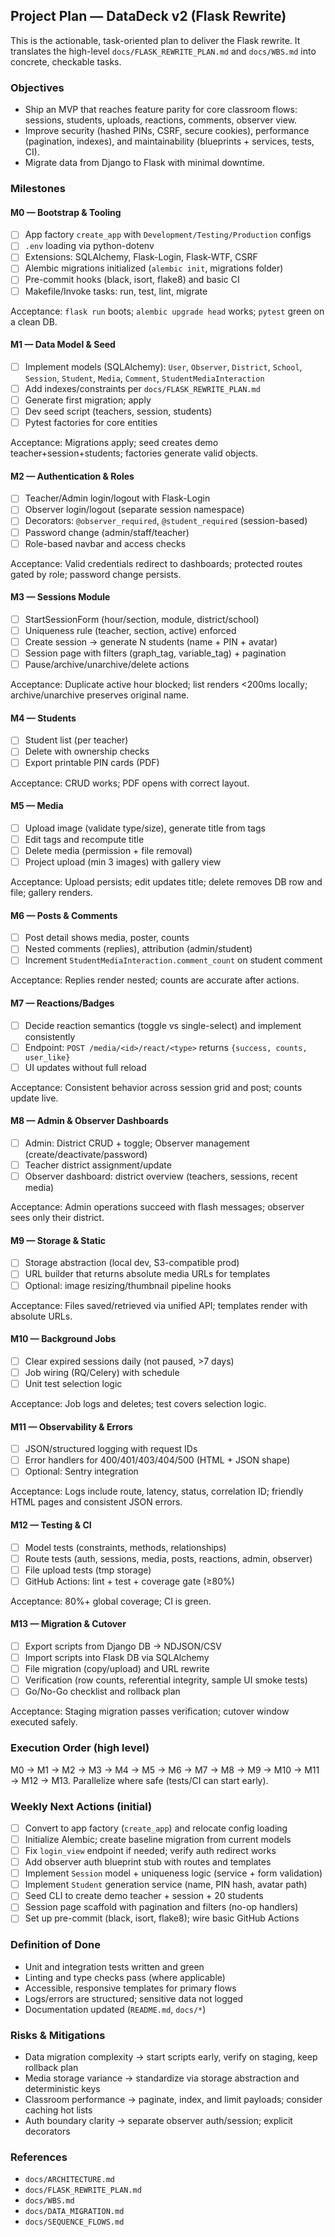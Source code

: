 ## Project Plan — DataDeck v2 (Flask Rewrite)

This is the actionable, task-oriented plan to deliver the Flask rewrite. It translates the high-level `docs/FLASK_REWRITE_PLAN.md` and `docs/WBS.md` into concrete, checkable tasks.

### Objectives
- Ship an MVP that reaches feature parity for core classroom flows: sessions, students, uploads, reactions, comments, observer view.
- Improve security (hashed PINs, CSRF, secure cookies), performance (pagination, indexes), and maintainability (blueprints + services, tests, CI).
- Migrate data from Django to Flask with minimal downtime.

### Milestones

#### M0 — Bootstrap & Tooling
- [ ] App factory `create_app` with `Development/Testing/Production` configs
- [ ] `.env` loading via python-dotenv
- [ ] Extensions: SQLAlchemy, Flask-Login, Flask-WTF, CSRF
- [ ] Alembic migrations initialized (`alembic init`, migrations folder)
- [ ] Pre-commit hooks (black, isort, flake8) and basic CI
- [ ] Makefile/Invoke tasks: run, test, lint, migrate

Acceptance: `flask run` boots; `alembic upgrade head` works; `pytest` green on a clean DB.

#### M1 — Data Model & Seed
- [ ] Implement models (SQLAlchemy): `User`, `Observer`, `District`, `School`, `Session`, `Student`, `Media`, `Comment`, `StudentMediaInteraction`
- [ ] Add indexes/constraints per `docs/FLASK_REWRITE_PLAN.md`
- [ ] Generate first migration; apply
- [ ] Dev seed script (teachers, session, students)
- [ ] Pytest factories for core entities

Acceptance: Migrations apply; seed creates demo teacher+session+students; factories generate valid objects.

#### M2 — Authentication & Roles
- [ ] Teacher/Admin login/logout with Flask-Login
- [ ] Observer login/logout (separate session namespace)
- [ ] Decorators: `@observer_required`, `@student_required` (session-based)
- [ ] Password change (admin/staff/teacher)
- [ ] Role-based navbar and access checks

Acceptance: Valid credentials redirect to dashboards; protected routes gated by role; password change persists.

#### M3 — Sessions Module
- [ ] StartSessionForm (hour/section, module, district/school)
- [ ] Uniqueness rule (teacher, section, active) enforced
- [ ] Create session → generate N students (name + PIN + avatar)
- [ ] Session page with filters (graph_tag, variable_tag) + pagination
- [ ] Pause/archive/unarchive/delete actions

Acceptance: Duplicate active hour blocked; list renders <200ms locally; archive/unarchive preserves original name.

#### M4 — Students
- [ ] Student list (per teacher)
- [ ] Delete with ownership checks
- [ ] Export printable PIN cards (PDF)

Acceptance: CRUD works; PDF opens with correct layout.

#### M5 — Media
- [ ] Upload image (validate type/size), generate title from tags
- [ ] Edit tags and recompute title
- [ ] Delete media (permission + file removal)
- [ ] Project upload (min 3 images) with gallery view

Acceptance: Upload persists; edit updates title; delete removes DB row and file; gallery renders.

#### M6 — Posts & Comments
- [ ] Post detail shows media, poster, counts
- [ ] Nested comments (replies), attribution (admin/student)
- [ ] Increment `StudentMediaInteraction.comment_count` on student comment

Acceptance: Replies render nested; counts are accurate after actions.

#### M7 — Reactions/Badges
- [ ] Decide reaction semantics (toggle vs single-select) and implement consistently
- [ ] Endpoint: `POST /media/<id>/react/<type>` returns `{success, counts, user_like}`
- [ ] UI updates without full reload

Acceptance: Consistent behavior across session grid and post; counts update live.

#### M8 — Admin & Observer Dashboards
- [ ] Admin: District CRUD + toggle; Observer management (create/deactivate/password)
- [ ] Teacher district assignment/update
- [ ] Observer dashboard: district overview (teachers, sessions, recent media)

Acceptance: Admin operations succeed with flash messages; observer sees only their district.

#### M9 — Storage & Static
- [ ] Storage abstraction (local dev, S3-compatible prod)
- [ ] URL builder that returns absolute media URLs for templates
- [ ] Optional: image resizing/thumbnail pipeline hooks

Acceptance: Files saved/retrieved via unified API; templates render with absolute URLs.

#### M10 — Background Jobs
- [ ] Clear expired sessions daily (not paused, >7 days)
- [ ] Job wiring (RQ/Celery) with schedule
- [ ] Unit test selection logic

Acceptance: Job logs and deletes; test covers selection logic.

#### M11 — Observability & Errors
- [ ] JSON/structured logging with request IDs
- [ ] Error handlers for 400/401/403/404/500 (HTML + JSON shape)
- [ ] Optional: Sentry integration

Acceptance: Logs include route, latency, status, correlation ID; friendly HTML pages and consistent JSON errors.

#### M12 — Testing & CI
- [ ] Model tests (constraints, methods, relationships)
- [ ] Route tests (auth, sessions, media, posts, reactions, admin, observer)
- [ ] File upload tests (tmp storage)
- [ ] GitHub Actions: lint + test + coverage gate (≥80%)

Acceptance: 80%+ global coverage; CI is green.

#### M13 — Migration & Cutover
- [ ] Export scripts from Django DB → NDJSON/CSV
- [ ] Import scripts into Flask DB via SQLAlchemy
- [ ] File migration (copy/upload) and URL rewrite
- [ ] Verification (row counts, referential integrity, sample UI smoke tests)
- [ ] Go/No-Go checklist and rollback plan

Acceptance: Staging migration passes verification; cutover window executed safely.

### Execution Order (high level)
M0 → M1 → M2 → M3 → M4 → M5 → M6 → M7 → M8 → M9 → M10 → M11 → M12 → M13. Parallelize where safe (tests/CI can start early).

### Weekly Next Actions (initial)
- [ ] Convert to app factory (`create_app`) and relocate config loading
- [ ] Initialize Alembic; create baseline migration from current models
- [ ] Fix `login_view` endpoint if needed; verify auth redirect works
- [ ] Add observer auth blueprint stub with routes and templates
- [ ] Implement `Session` model + uniqueness logic (service + form validation)
- [ ] Implement `Student` generation service (name, PIN hash, avatar path)
- [ ] Seed CLI to create demo teacher + session + 20 students
- [ ] Session page scaffold with pagination and filters (no-op handlers)
- [ ] Set up pre-commit (black, isort, flake8); wire basic GitHub Actions

### Definition of Done
- Unit and integration tests written and green
- Linting and type checks pass (where applicable)
- Accessible, responsive templates for primary flows
- Logs/errors are structured; sensitive data not logged
- Documentation updated (`README.md`, `docs/*`)

### Risks & Mitigations
- Data migration complexity → start scripts early, verify on staging, keep rollback plan
- Media storage variance → standardize via storage abstraction and deterministic keys
- Classroom performance → paginate, index, and limit payloads; consider caching hot lists
- Auth boundary clarity → separate observer auth/session; explicit decorators

### References
- `docs/ARCHITECTURE.md`
- `docs/FLASK_REWRITE_PLAN.md`
- `docs/WBS.md`
- `docs/DATA_MIGRATION.md`
- `docs/SEQUENCE_FLOWS.md`


